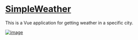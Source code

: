 # [SimpleWeather](https://simple-weather-vue.netlify.app/)
This is a Vue application for getting weather in a specific city.

[![image](https://github.com/Suficks/Simple-Weather/assets/134487538/ffcc202d-6cea-469b-a10f-687e62304bd1)](https://simple-weather-vue.netlify.app/)

